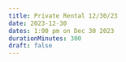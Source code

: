 ```yaml
---
title: Private Rental 12/30/23
date: 2023-12-30
dates: 1:00 pm on Dec 30 2023
durationMinutes: 300
draft: false
---
```

